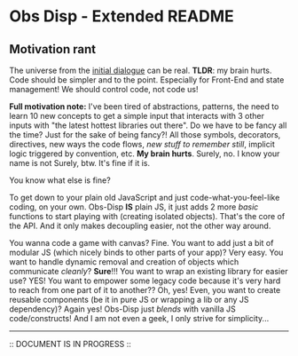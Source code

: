 # Obs Disp - Extended README

## Motivation rant

The universe from the [initial dialogue](../README.md/#Let's-start-with-a-dialogue) can be real. **TLDR**: my brain hurts. Code should be simpler and to the point. Especially for Front-End and state management! We should control code, not code us!

**Full motivation note:** I've been tired of abstractions, patterns, the need to learn 10 new concepts to get a simple input that interacts with 3 other inputs with "the latest hottest libraries out there". Do we have to be fancy all the time? Just for the sake of being fancy?! All those symbols, decorators, directives, new ways the code flows, _new stuff to remember still_, implicit logic triggered by convention, etc. **My brain hurts**. Surely, no. I know your name is not Surely, btw. It's fine if it is.

You know what else is fine?

To get down to your plain old JavaScript and just code-what-you-feel-like coding, on your own. Obs-Disp **IS** plain JS, it just adds 2 more _basic_ functions to start playing with (creating isolated objects). That's the core of the API. And it only makes decoupling easier, not the other way around.

You wanna code a game with canvas? Fine.
You want to add just a bit of modular JS (which nicely binds to other parts of your app)? Very easy. You want to handle dynamic removal and creation of objects which communicate _cleanly_? **Sure**!!! You want to wrap an existing library for easier use? YES! You want to empower some legacy code because it's very hard to reach from one part of it to another?? Oh, yes! Even, you want to create reusable components (be it in pure JS or wrapping a lib or any JS dependency)? Again yes!
Obs-Disp just _blends_ with vanilla JS code/constructs! And I am not even a geek, I only strive for simplicity...

---

:: DOCUMENT IS IN PROGRESS ::